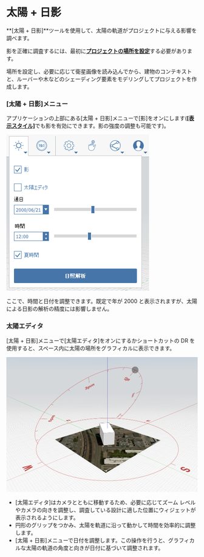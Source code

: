 # 太陽 + 日影

**[太陽 + 日影]**ツールを使用して、太陽の軌道がプロジェクトに与える影響を調べます。

影を正確に調査するには、最初に[**プロジェクトの場所を設定**](setting-location.md)する必要があります。

場所を設定し、必要に応じて衛星画像を読み込んでから、建物のコンテキストと、ルーバーや木などのシェーディング要素をモデリングしてプロジェクトを作成します。

### [太陽 + 日影]メニュー

アプリケーションの上部にある[太陽 + 日影]メニューで[影]をオンにします\([**[表示スタイル]**](../formit-introduction/tool-bars.md)でも影を有効にできます。影の強度の調整も可能です\)。

![](../.gitbook/assets/sun-+-shadows.PNG)

ここで、時間と日付を調整できます。既定で年が 2000 と表示されますが、太陽による日影の解析の精度には影響しません。

### 太陽エディタ

[太陽 + 日影]メニューで[太陽エディタ]をオンにするかショートカットの DR を使用すると、スペース内に太陽の場所をグラフィカルに表示できます。

![](../.gitbook/assets/sun-editor.PNG)

* [太陽エディタ]はカメラとともに移動するため、必要に応じてズーム レベルやカメラの向きを調整し、調査している設計に適した位置にウィジェットが表示されるようにします。
* 円形のグリップをつかみ、太陽を軌道に沿って動かして時間を効率的に調整します。
* [太陽 + 日影]メニューで日付を調整します。この操作を行うと、グラフィカルな太陽の軌道の角度と向きが日付に基づいて調整されます。



